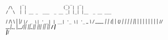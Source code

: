            _                  _ _   _               
     /\   | |                (_) | | |              
    /  \  | | __ _  ___  _ __ _| |_| |__  _ __ ___  
   / /\ \ | |/ _` |/ _ \| '__| | __| '_ \| '_ ` _ \ 
  / ____ \| | (_| | (_) | |  | | |_| | | | | | | | |
 /_/    \_\_|\__, |\___/|_|  |_|\__|_| |_|_| |_| |_|
              __/ |                                 
             |___/                                  
